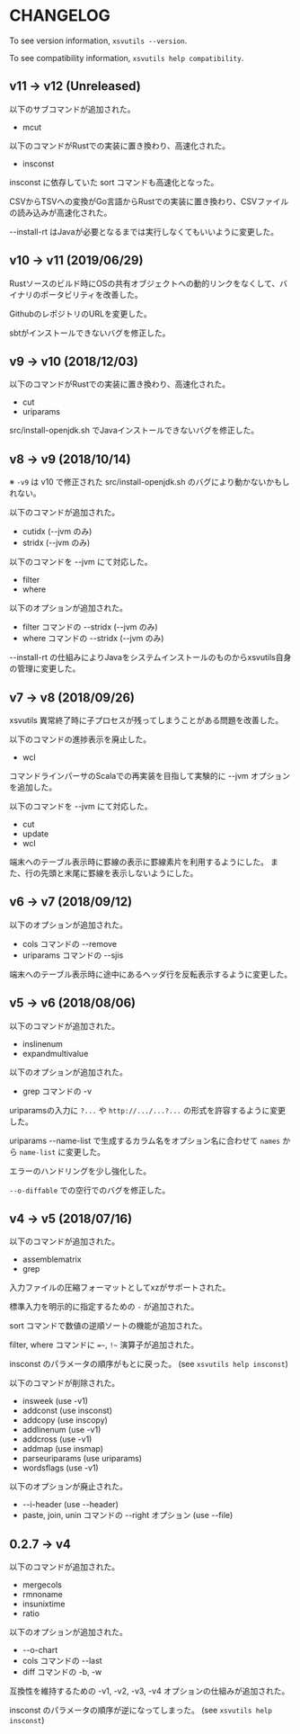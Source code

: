 # CHANGELOG

To see version information, `xsvutils --version`.

To see compatibility information, `xsvutils help compatibility`.

## v11 -> v12 (Unreleased)

以下のサブコマンドが追加された。
- mcut

以下のコマンドがRustでの実装に置き換わり、高速化された。
- insconst

insconst に依存していた sort コマンドも高速化となった。

CSVからTSVへの変換がGo言語からRustでの実装に置き換わり、CSVファイルの読み込みが高速化された。

--install-rt はJavaが必要となるまでは実行しなくてもいいように変更した。


## v10 -> v11 (2019/06/29)

Rustソースのビルド時にOSの共有オブジェクトへの動的リンクをなくして、バイナリのポータビリティを改善した。

GithubのレポジトリのURLを変更した。

sbtがインストールできないバグを修正した。


## v9 -> v10 (2018/12/03)

以下のコマンドがRustでの実装に置き換わり、高速化された。
- cut
- uriparams

src/install-openjdk.sh でJavaインストールできないバグを修正した。


## v8 -> v9 (2018/10/14)

※ `-v9` は v10 で修正された src/install-openjdk.sh のバグにより動かないかもしれない。

以下のコマンドが追加された。
- cutidx (--jvm のみ)
- stridx (--jvm のみ)

以下のコマンドを --jvm にて対応した。
- filter
- where

以下のオプションが追加された。
- filter コマンドの --stridx (--jvm のみ)
- where コマンドの --stridx (--jvm のみ)

--install-rt の仕組みによりJavaをシステムインストールのものからxsvutils自身の管理に変更した。


## v7 -> v8 (2018/09/26)

xsvutils 異常終了時に子プロセスが残ってしまうことがある問題を改善した。

以下のコマンドの進捗表示を廃止した。
- wcl

コマンドラインパーサのScalaでの再実装を目指して実験的に --jvm オプションを追加した。

以下のコマンドを --jvm にて対応した。
- cut
- update
- wcl

端末へのテーブル表示時に罫線の表示に罫線素片を利用するようにした。
また、行の先頭と末尾に罫線を表示しないようにした。


## v6 -> v7 (2018/09/12)

以下のオプションが追加された。
- cols コマンドの --remove
- uriparams コマンドの --sjis

端末へのテーブル表示時に途中にあるヘッダ行を反転表示するように変更した。


## v5 -> v6 (2018/08/06)

以下のコマンドが追加された。
- inslinenum
- expandmultivalue

以下のオプションが追加された。
- grep コマンドの -v

uriparamsの入力に `?...` や `http://.../...?...` の形式を許容するように変更した。

uriparams --name-list で生成するカラム名をオプション名に合わせて `names` から `name-list` に変更した。

エラーのハンドリングを少し強化した。

`--o-diffable` での空行でのバグを修正した。


## v4 -> v5 (2018/07/16)

以下のコマンドが追加された。
- assemblematrix
- grep

入力ファイルの圧縮フォーマットとしてxzがサポートされた。

標準入力を明示的に指定するための `-` が追加された。

sort コマンドで数値の逆順ソートの機能が追加された。

filter, where コマンドに `=~`, `!~` 演算子が追加された。

insconst のパラメータの順序がもとに戻った。 (see `xsvutils help insconst`)

以下のコマンドが削除された。
- insweek        (use -v1)
- addconst       (use insconst)
- addcopy        (use inscopy)
- addlinenum     (use -v1)
- addcross       (use -v1)
- addmap         (use insmap)
- parseuriparams (use uriparams)
- wordsflags     (use -v1)

以下のオプションが廃止された。
- --i-header     (use --header)
- paste, join, unin コマンドの --right オプション (use --file)


## 0.2.7 -> v4

以下のコマンドが追加された。
- mergecols
- rmnoname
- insunixtime
- ratio

以下のオプションが追加された。
- --o-chart
- cols コマンドの --last
- diff コマンドの -b, -w

互換性を維持するための -v1, -v2, -v3, -v4 オプションの仕組みが追加された。

insconst のパラメータの順序が逆になってしまった。 (see `xsvutils help insconst`)

